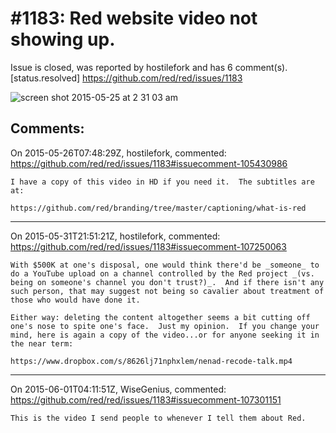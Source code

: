 
#1183: Red website video not showing up.
================================================================================
Issue is closed, was reported by hostilefork and has 6 comment(s).
[status.resolved]
<https://github.com/red/red/issues/1183>

![screen shot 2015-05-25 at 2 31 03 am](https://cloud.githubusercontent.com/assets/20440/7792885/2c7d346c-0286-11e5-8cc5-0eb25236b991.png)



Comments:
--------------------------------------------------------------------------------

On 2015-05-26T07:48:29Z, hostilefork, commented:
<https://github.com/red/red/issues/1183#issuecomment-105430986>

    I have a copy of this video in HD if you need it.  The subtitles are at:
    
    https://github.com/red/branding/tree/master/captioning/what-is-red

--------------------------------------------------------------------------------

On 2015-05-31T21:51:21Z, hostilefork, commented:
<https://github.com/red/red/issues/1183#issuecomment-107250063>

    With $500K at one's disposal, one would think there'd be _someone_ to do a YouTube upload on a channel controlled by the Red project _(vs. being on someone's channel you don't trust?)_.  And if there isn't any such person, that may suggest not being so cavalier about treatment of those who would have done it.
    
    Either way: deleting the content altogether seems a bit cutting off one's nose to spite one's face.  Just my opinion.  If you change your mind, here is again a copy of the video...or for anyone seeking it in the near term:
    
    https://www.dropbox.com/s/8626lj71nphxlem/nenad-recode-talk.mp4

--------------------------------------------------------------------------------

On 2015-06-01T04:11:51Z, WiseGenius, commented:
<https://github.com/red/red/issues/1183#issuecomment-107301151>

    This is the video I send people to whenever I tell them about Red.


